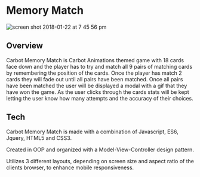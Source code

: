 # Memory Match

![screen shot 2018-01-22 at 7 45 56 pm](https://user-images.githubusercontent.com/29418885/35257267-22cebd42-ffad-11e7-9002-2e69b7a4a26e.png)

## Overview

Carbot Memory Match is Carbot Animations themed game with 18 cards face down and the player has to try and match all 9 pairs of matching cards by remembering the position of the cards.
Once the player has match 2 cards they will fade out until all pairs have been matched. Once all pairs have been matched the user will be displayed a modal with a gif that they have won the game. As the user clicks through the cards stats will be kept letting the user know how many attempts and the accuracy of their choices.

## Tech

Carbot Memory Match is made with a combination of Javascript, ES6, Jquery, HTML5 and CSS3.


Created in OOP and organized with a Model-View-Controller design pattern.

Utilizes 3 different layouts, depending on screen size and aspect ratio of the clients browser, to enhance mobile responsiveness.
